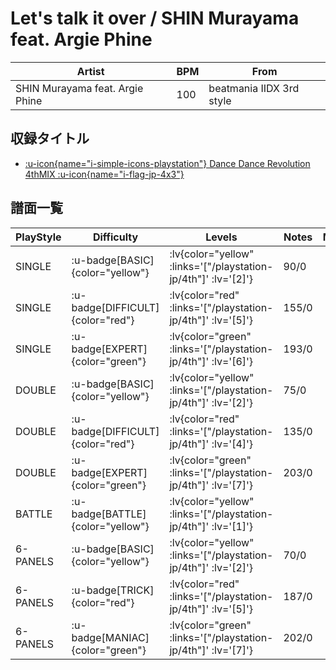 # Let's talk it over / SHIN Murayama feat. Argie Phine

|Artist|BPM|From|
|------|---|----|
|SHIN Murayama feat. Argie Phine|100|beatmania IIDX 3rd style|

## 収録タイトル

- [ :u-icon{name="i-simple-icons-playstation"} Dance Dance Revolution 4thMIX :u-icon{name="i-flag-jp-4x3"} ](/playstation-jp/4th)

## 譜面一覧

|PlayStyle|Difficulty|Levels|Notes|Movie|
|---------|----------|------|-----|-----|
|SINGLE| :u-badge[BASIC]{color="yellow"} | :lv{color="yellow" :links='["/playstation-jp/4th"]' :lv='[2]'} |90/0||
|SINGLE| :u-badge[DIFFICULT]{color="red"} | :lv{color="red" :links='["/playstation-jp/4th"]' :lv='[5]'} |155/0||
|SINGLE| :u-badge[EXPERT]{color="green"} | :lv{color="green" :links='["/playstation-jp/4th"]' :lv='[6]'} |193/0||
|DOUBLE| :u-badge[BASIC]{color="yellow"} | :lv{color="yellow" :links='["/playstation-jp/4th"]' :lv='[2]'} |75/0||
|DOUBLE| :u-badge[DIFFICULT]{color="red"} | :lv{color="red" :links='["/playstation-jp/4th"]' :lv='[4]'} |135/0||
|DOUBLE| :u-badge[EXPERT]{color="green"} | :lv{color="green" :links='["/playstation-jp/4th"]' :lv='[7]'} |203/0||
|BATTLE| :u-badge[BATTLE]{color="yellow"} | :lv{color="yellow" :links='["/playstation-jp/4th"]' :lv='[1]'} |||
|6-PANELS| :u-badge[BASIC]{color="yellow"} | :lv{color="yellow" :links='["/playstation-jp/4th"]' :lv='[2]'} |70/0||
|6-PANELS| :u-badge[TRICK]{color="red"} | :lv{color="red" :links='["/playstation-jp/4th"]' :lv='[5]'} |187/0||
|6-PANELS| :u-badge[MANIAC]{color="green"} | :lv{color="green" :links='["/playstation-jp/4th"]' :lv='[7]'} |202/0||
